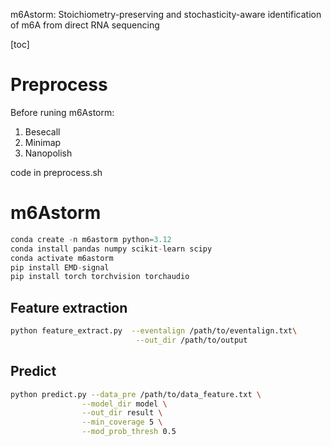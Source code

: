 m6Astorm: Stoichiometry-preserving and stochasticity-aware identification of m6A from direct RNA sequencing

[toc]

# Preprocess

Before runing m6Astorm:

1. Besecall
2. Minimap
3. Nanopolish

code in preprocess.sh

# m6Astorm

```python 
conda create -n m6astorm python=3.12
conda install pandas numpy scikit-learn scipy
conda activate m6astorm
pip install EMD-signal
pip install torch torchvision torchaudio
```

## Feature extraction

```bash
python feature_extract.py  --eventalign /path/to/eventalign.txt\
							--out_dir /path/to/output
```

## Predict

```bash
python predict.py --data_pre /path/to/data_feature.txt \
                --model_dir model \
                --out_dir result \
                --min_coverage 5 \
                --mod_prob_thresh 0.5
```



